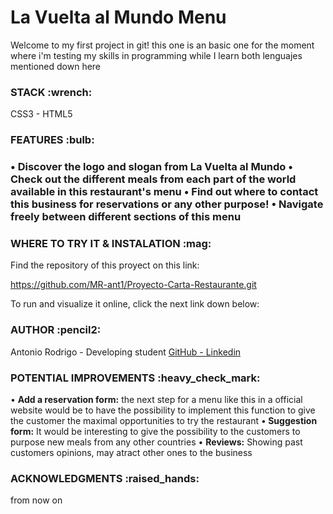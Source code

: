 <h1>La Vuelta al Mundo Menu</h1>
Welcome to my first project in git! this one is an basic one for the moment where i'm testing my skills in programming while I learn both lenguajes mentioned down here

<h3>STACK :wrench:</h3>
CSS3 - HTML5

<h3>FEATURES :bulb:<h3>

• Discover the logo and slogan from La Vuelta al Mundo
• Check out the different meals from each part of the world available in this restaurant's menu
• Find out where to contact this business for reservations or any other purpose!
• Navigate freely between different sections of this menu

<h3>WHERE TO TRY IT & INSTALATION :mag:</h3>

Find the repository of this proyect on this link:

https://github.com/MR-ant1/Proyecto-Carta-Restaurante.git

To run and visualize it online, click the next link down below:
<h3>AUTHOR :pencil2:</h3>
Antonio Rodrigo - Developing student
<a href="https://github.com/MR-ant1">GitHub - <a href="https://www.linkedin.com/in/antonio-rodrigo-camacho-306b60205?lipi=urn%3Ali%3Apage%3Ad_flagship3_profile_view_base_contact_details%3BbZw124AlRu2kGWtATXloag%3D%3D">Linkedin</a>

<h3>POTENTIAL IMPROVEMENTS :heavy_check_mark:</h3>

• <strong> Add a reservation form:</strong> the next step for a menu like this in a official website would be to have the possibility to implement this function to give the customer the maximal opportunities to try the restaurant
•<strong> Suggestion form:</strong> It would be interesting to give the possibility to the customers to purpose new meals from any other countries
• <strong>Reviews:</strong> Showing past customers opinions, may atract other ones to the business

<h3>ACKNOWLEDGMENTS :raised_hands:</h3>

from now on



